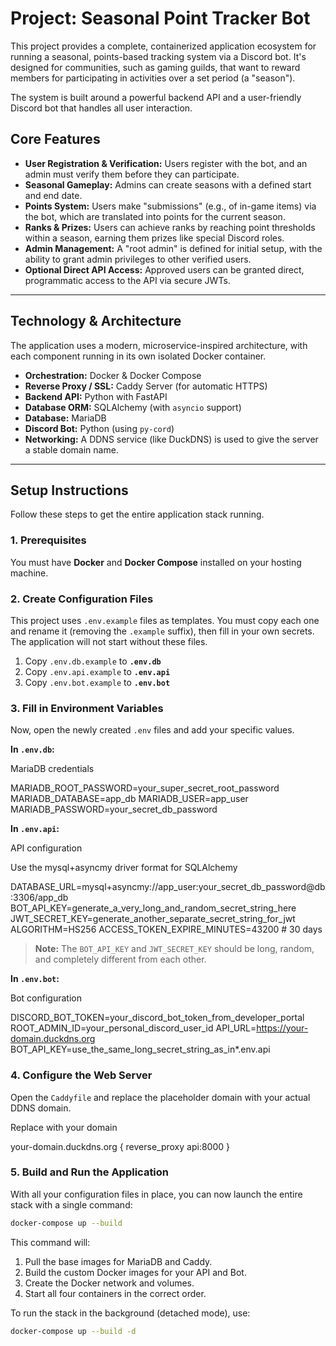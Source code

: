 # Project: Seasonal Point Tracker Bot

This project provides a complete, containerized application ecosystem for running a seasonal, points-based tracking system via a Discord bot. It's designed for communities, such as gaming guilds, that want to reward members for participating in activities over a set period (a "season").

The system is built around a powerful backend API and a user-friendly Discord bot that handles all user interaction.

## Core Features

- **User Registration & Verification:** Users register with the bot, and an admin must verify them before they can participate.
- **Seasonal Gameplay:** Admins can create seasons with a defined start and end date.
- **Points System:** Users make "submissions" (e.g., of in-game items) via the bot, which are translated into points for the current season.
- **Ranks & Prizes:** Users can achieve ranks by reaching point thresholds within a season, earning them prizes like special Discord roles.
- **Admin Management:** A "root admin" is defined for initial setup, with the ability to grant admin privileges to other verified users.
- **Optional Direct API Access:** Approved users can be granted direct, programmatic access to the API via secure JWTs.

---

## Technology & Architecture

The application uses a modern, microservice-inspired architecture, with each component running in its own isolated Docker container.

- **Orchestration:** Docker & Docker Compose
- **Reverse Proxy / SSL:** Caddy Server (for automatic HTTPS)
- **Backend API:** Python with FastAPI
- **Database ORM:** SQLAlchemy (with `asyncio` support)
- **Database:** MariaDB
- **Discord Bot:** Python (using `py-cord`)
- **Networking:** A DDNS service (like DuckDNS) is used to give the server a stable domain name.

---

## Setup Instructions

Follow these steps to get the entire application stack running.

### 1. Prerequisites

You must have **Docker** and **Docker Compose** installed on your hosting machine.

### 2. Create Configuration Files

This project uses `.env.example` files as templates. You must copy each one and rename it (removing the `.example` suffix), then fill in your own secrets. The application will not start without these files.

1.  Copy `.env.db.example` to **`.env.db`**
2.  Copy `.env.api.example` to **`.env.api`**
3.  Copy `.env.bot.example` to **`.env.bot`**

### 3. Fill in Environment Variables

Now, open the newly created `.env` files and add your specific values.

**In `.env.db`:**

MariaDB credentials

MARIADB_ROOT_PASSWORD=your_super_secret_root_password
MARIADB_DATABASE=app_db
MARIADB_USER=app_user
MARIADB_PASSWORD=your_secret_db_password

**In `.env.api`:**

API configuration

Use the mysql+asyncmy driver format for SQLAlchemy

DATABASE_URL=mysql+asyncmy://app_user:your_secret_db_password@db:3306/app_db
BOT_API_KEY=generate_a_very_long_and_random_secret_string_here
JWT_SECRET_KEY=generate_another_separate_secret_string_for_jwt
ALGORITHM=HS256
ACCESS_TOKEN_EXPIRE_MINUTES=43200 # 30 days

> **Note:** The `BOT_API_KEY` and `JWT_SECRET_KEY` should be long, random, and completely different from each other.

**In `.env.bot`:**

Bot configuration

DISCORD_BOT_TOKEN=your_discord_bot_token_from_developer_portal
ROOT_ADMIN_ID=your_personal_discord_user_id
API_URL=https://your-domain.duckdns.org
BOT_API_KEY=use_the_same_long_secret_string_as_in\*.env.api

### 4. Configure the Web Server

Open the `Caddyfile` and replace the placeholder domain with your actual DDNS domain.

Replace with your domain

your-domain.duckdns.org {
reverse_proxy api:8000
}

### 5. Build and Run the Application

With all your configuration files in place, you can now launch the entire stack with a single command:

```bash
docker-compose up --build
```

This command will:

1. Pull the base images for MariaDB and Caddy.
2. Build the custom Docker images for your API and Bot.
3. Create the Docker network and volumes.
4. Start all four containers in the correct order.

To run the stack in the background (detached mode), use:

```bash
docker-compose up --build -d
```
